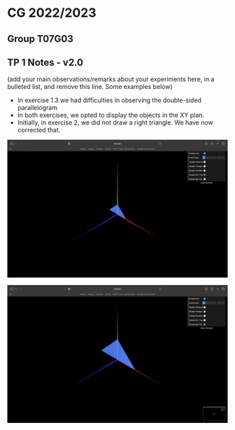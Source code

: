 # CG 2022/2023

## Group T07G03

## TP 1 Notes - v2.0

(add your main observations/remarks about your experiments here, in a bulleted list, and remove this line. Some examples below)

- In exercise 1.3 we had difficulties in observing the double-sided parallelogram
- In both exercises, we opted to display the objects in the XY plan.
- Initially, in exercise 2, we  did not draw a right triangle. We have now corrected that.


![Screenshot 1](screenshots/CG-t07-g03-tp1-1.png)

![Screenshot 2](screenshots/CG-t07-g03-tp1-2.png)
